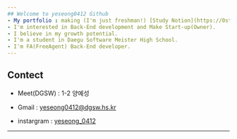 ```yaml
---
## Welcome to yeseong0412 Github
- My portfolio : making (I'm just freshman!) [Study Notion](https://0start.notion.site/JavaStudy-Spring-3f0194d6cfac4d15b47228bf2b510a58)
- I'm interested in Back-End development and Make Start-up(Owner).
- I believe in my growth potential.
- I'm a student in Daegu Software Meister High School.
- I'm FA(FreeAgent) Back-End developer. 
---
```

## Contect

- Meet(DGSW) : 1-2 양예성

- Gmail : yeseong0412@dgsw.hs.kr

- instargram : [yeseong_0412](https://www.instagram.com/yeseong_0412/)

---
